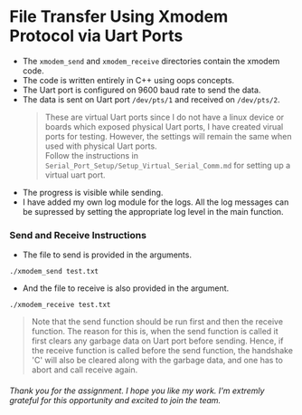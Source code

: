 # File Transfer Using Xmodem Protocol via Uart Ports

* The `xmodem_send` and `xmodem_receive` directories contain the xmodem code.
* The code is written entirely in C++ using oops concepts.
* The Uart port is configured on 9600 baud rate to send the data.
* The data is sent on Uart port `/dev/pts/1` and received on `/dev/pts/2`.
  > These are virtual Uart ports since I do not have a linux device or boards which exposed physical Uart ports, I have created virual ports for testing. However, the settings will remain the same when used with physical Uart ports. \
  > Follow the instructions in `Serial_Port_Setup/Setup_Virtual_Serial_Comm.md` for setting up a virtual uart port.
* The progress is visible while sending.
* I have added my own log module for the logs. All the log messages can be supressed by setting the appropriate log level in the main function.


### Send and Receive Instructions

* The file to send is provided in the arguments.
```
./xmodem_send test.txt
```
* And the file to receive is also provided in the argument.
```
./xmodem_receive test.txt
```
> Note that the send function should be run first and then the receive function. The reason for this is, when the send function is called it first clears any garbage data on Uart port before sending. Hence, if the receive function is called before the send function, the handshake 'C' will also be cleared along with the garbage data, and one has to abort and call receive again.


###### Thank you for the assignment. I hope you like my work. I'm extremly grateful for this opportunity and excited to join the team. 